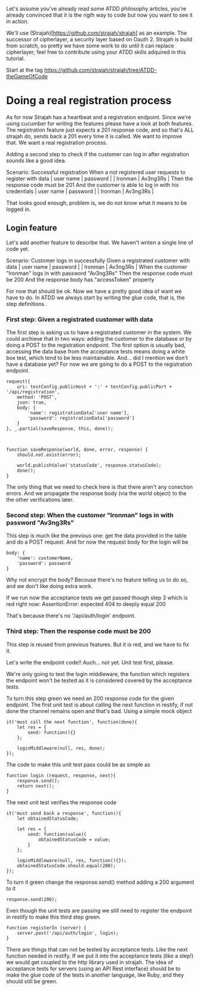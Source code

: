 Let's assume you've already read some ATDD philosophy articles, you're already convinced that it is the rigth way to code but now you want to see it in action.

We'll use (Strajah)[https://github.com/strajah/strajah] as an example. The successor of cipherlayer, a security layer based on Oauth 2. Strajah is build from scratch, so pretty we have some work to do until it can replace cipherlayer, feel free to contribute using your ATDD skills adquired in this tutorial.




Start at the tag https://github.com/strajah/strajah/tree/ATDD-theGameOfCode


# Doing a real registration process

As for now Strajah has a heartbeat and a registration endpoint. Since we're using cucumber for writing the features please have a look at both features. 
The registration feature just expects a 201 response code, and so that's ALL strajah do, sends back a 201 every time it is called. We want to improve that. We want a real registration process.

Adding a second step to check if the customer can log in after registration sounds like a good idea. 

  Scenario: Successful registration
    When a not registered user requests to register with data
      | user name | password |
      | Ironman   | Av3ng3Rs |
    Then the response code must be 201
    And the customer is able to log in with his credentials
      | user name | password |
      | Ironman   | Av3ng3Rs |
    

That looks good enough, problem is, we do not know what it means to be logged in. 

## Login feature

Let's add another feature to describe that. We haven't writen a single line of code yet.

  Scenario: Customer logs in successfully
    Given a registrated customer with data
      | user name | password |
      | Ironman   | Av3ng3Rs |
    When the customer "Ironman" logs in with password "Av3ng3Rs"
    Then the response code must be 200
    And the response body has "accessToken" property
    

For now that should be ok. Now we have a pretty good idea of want we have to do. 
In ATDD we always start by writing the glue code, that is, the step definitions.

### First step: Given a registrated customer with data

The first step is asking us to have a registrated customer in the system. We could archieve that in two ways: adding the customer to the database or by doing a POST to the registration endpoint. 
The first option is usually bad, accessing the data base from the acceptance tests means doing a white box test, which tend to be less maintainable. And... did I mention we don't have a database yet?
For now we are going to do a POST to the registration endpoint.

    request({
        uri: testConfig.publicHost + ':' + testConfig.publicPort + '/api/registration',
        method: 'POST',
        json: true,
        body: {
            'name': registrationData['user name'],
            'password': registrationData['password']
        }
    }, _.partial(saveResponse, this, done));



	function saveResponse(world, done, error, response) {
	    should.not.exist(error);

	    world.publishValue('statusCode', response.statusCode);
	    done();
	}


The only thing that we need to check here is that there aren't any conection errors. And we propagate the response body (via the world object) to the the other verifications later.

### Second step: When the customer "Ironman" logs in with password "Av3ng3Rs"

This step is much like the previous one: get the data provided in the table and do a POST request.
And for now the request body for the login will be

    body: {
        'name': customerName,
        'password': password
    }

Why not encrypt the body? Becouse there's no feature telling us to do so, and we don't like doing extra work.

If we run now the acceptance tests we get passed though step 3 which is red right now:
AssertionError: expected 404 to deeply equal 200

That's because there's no '/api/auth/login' endpoint.


### Third step: Then the response code must be 200

This step is reused from previous features. But it is red, and we have to fix it.

Let's write the endpoint code!! Auch... not yet. Unit test first, please. 

We're only going to test the login middleware, the function which registers the endpoint won't be tested as it is considered covered by the acceptance tests.

To turn this step green we need an 200 response code for the given endpoint.
The first unit test is about calling the next function in restify, if not done the channel remains open and that's bad. 
Using a simple mock object

    it('must call the next function', function(done){
        let res = {
            send: function(){}
        };

        loginMiddleware(null, res, done);
    });

The code to make this unit test pass could be as simple as 

    function login (request, response, next){
        response.send();
        return next();
    }

The next unit test verifies the response code

    it('must send back a response', function(){
        let obtainedStatusCode;

        let res = {
            send: function(value){
                obtainedStatusCode = value;
            }
        };

        loginMiddleware(null, res, function(){});
        obtainedStatusCode.should.equal(200);
    });

To turn it green change the response.send() method adding a 200 argument to it

    response.send(200);

Even though the unit tests are passing we still need to register the endpoint in restify to make this third step green.

    function registerIn (server) {
        server.post('/api/auth/login', login);
    }


There are things that can not be tested by acceptance tests. Like the next function needed in restify. If we put it into the acceptance tests (like a step!) we would get coupled to the http library used in strajah. 
The idea of acceptance tests for servers (using an API Rest interface) should be to make the glue code of the tests in another language, like Ruby, and they should still be green.













